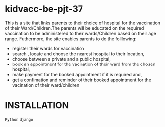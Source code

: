 # kidvacc-be-pjt-37
 This is a site that links parents to their choice of hospital for the vaccination of their Ward/Children.The parents will be educated on the required vaccination to be administered to their wards/Children  based on their age range. Futhermore, the site enables parents to do the folllowing:
 * register their wards for vaccination
 * search , locate and choose the nearest  hospital to their location,
 * choose between  a private and a public hospital,
 * book an appointment for the vacination of their ward from the chosen hospital,
 * make payment for the booked appointment if it is required and,
 * get a confimation  and reminder of their booked appointment for the vacination of their ward/children

# INSTALLATION
```Python```
```django```